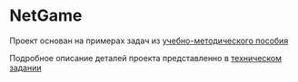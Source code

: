 # NetGame

Проект основан на примерах задач из [учебно-методического пособия](references/33_Krutaya_Metodichka.pdf)



Подробное описание деталей проекта представленно в [техническом задании](references/TT.md)